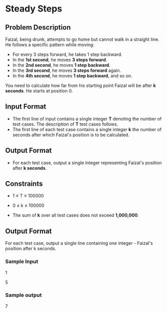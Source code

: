 # Steady Steps 

## Problem Description

Faizal, being drunk, attempts to go home but cannot walk in a straight line. He follows a specific pattern while moving:

- For every 3 steps forward, he takes 1 step backward.
- In the **1st second**, he moves **3 steps forward**.
- In the **2nd second**, he moves **1 step backward**.
- In the **3rd second**, he moves **3 steps forward** again.
- In the **4th second**, he moves **1 step backward**, and so on.

You need to calculate how far from his starting point Faizal will be after **k seconds**. He starts at position 0.

## Input Format

- The first line of input contains a single integer **T** denoting the number of test cases. The description of **T** test cases follows.
- The first line of each test case contains a single integer **k** the number of seconds after which Faizal's position is to be calculated.

## Output Format

- For each test case, output a single integer representing Faizal's position after **k seconds**.

## Constraints

- 1 ≤ T ≤ 100000

- 0 ≤ k ≤ 100000
- The sum of **k** over all test cases does not exceed **1,000,000**.

## Output Format
For each test case, output a single line containing one integer - Faizal's position after k seconds.

### Sample Input
1

5

### Sample output
7
